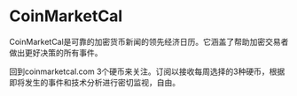 # 

# CoinMarketCal

CoinMarketCal是可靠的加密货币新闻的领先经济日历。它涵盖了帮助加密交易者做出更好决策的所有事件。

回到coinmarketcal.com 3个硬币来关注。订阅以接收每周选择的3种硬币，根据即将发生的事件和技术分析进行密切监视，自由。

